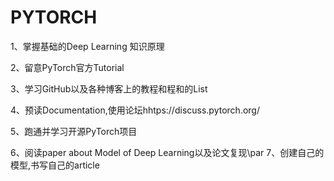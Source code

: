 # PYTORCH
1、掌握基础的Deep Learning 知识原理

2、留意PyTorch官方Tutorial

3、学习GitHub以及各种博客上的教程和程和的List

4、预读Documentation,使用论坛hhtps://discuss.pytorch.org/

5、跑通并学习开源PyTorch项目

6、阅读paper about Model of Deep Learning以及论文复现\par
7、创建自己的模型,书写自己的article
